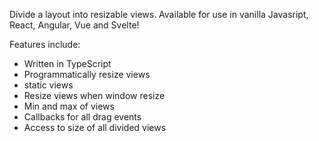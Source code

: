 Divide a layout into resizable views.
Available for use in vanilla Javasript, React, Angular, Vue and Svelte!

Features include:

- Written in TypeScript
- Programmatically resize views
- static views
- Resize views when window resize
- Min and max of views
- Callbacks for all drag events
- Access to size of all divided views
